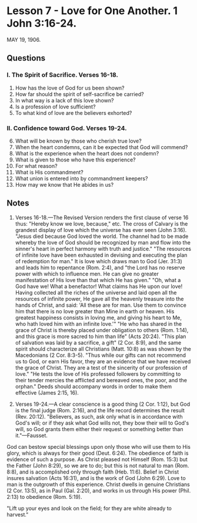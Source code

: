 # Lesson 7 - Love for One Another. 1 John 3:16-24.

MAY 19, 1906.

## Questions

### I. The Spirit of Sacrifice. Verses 16-18.

1. How has the love of God for us been shown?
2. How far should the spirit of self-sacrifice be carried?
3. In what way is a lack of this love shown?
4. Is a profession of love sufficient?
5. To what kind of love are the believers exhorted?

### II. Confidence toward God. Verses 19-24.

6. What will be known by those who cherish true love?
7. When the heart condemns, can it be expected that God will commend?
8. What is the experience when the heart does not condemn?
9. What is given to those who have this experience?
10. For what reason?
11. What is His commandment?
12. What union is entered into by commandment keepers?
13. How may we know that He abides in us?

## Notes

1. Verses 16-18.—The Revised Version renders the first clause of verse 16 thus: "Hereby know we love, because," etc. The cross of Calvary is the grandest display of love which the universe has ever seen (John 3:16). "Jesus died because God loved the world. The channel had to be made whereby the love of God should be recognized by man and flow into the sinner's heart in perfect harmony with truth and justice." "The resources of infinite love have been exhausted in devising and executing the plan of redemption for man." It is love which draws man to God (Jer. 31:3) and leads him to repentance (Rom. 2:4), and "the Lord has no reserve power with which to influence men. He can give no greater manifestation of His love than that which He has given." "Oh, what a God have we! What a benefactor! What claims has He upon our love! Having collected all the riches of the universe and laid open all the resources of infinite power, He gave all the heavenly treasure into the hands of Christ, and said: 'All these are for man. Use them to convince him that there is no love greater than Mine in earth or heaven. His greatest happiness consists in loving me, and giving his heart to Me, who hath loved him with an infinite love.'" "He who has shared in the grace of Christ is thereby placed under obligation to others (Rom. 1:14), and this grace is more sacred to him than life" (Acts 20:24). "This plan of salvation was laid by a sacrifice, a gift" (2 Cor. 8:9), and the same spirit should characterize all Christians (Matt. 10:8) as was shown by the Macedonians (2 Cor. 8:3-5). "Thus while our gifts can not recommend us to God, or earn His favor, they are an evidence that we have received the grace of Christ. They are a test of the sincerity of our profession of love." "He tests the love of His professed followers by committing to their tender mercies the afflicted and bereaved ones, the poor, and the orphan." Deeds should accompany words in order to make them effective (James 2:15, 16).

2. Verses 19-24.—A clear conscience is a good thing (2 Cor. 1:12), but God is the final judge (Rom. 2:16), and the life record determines the result (Rev. 20:12). "Believers, as such, ask only what is in accordance with God's will; or if they ask what God wills not, they bow their will to God's will, so God grants them either their request or something better than it."—Fausset.

God can bestow special blessings upon only those who will use them to His glory, which is always for their good (Deut. 6:24). The obedience of faith is evidence of such a purpose. As Christ pleased not Himself (Rom. 15:3) but the Father (John 8:29), so we are to do; but this is not natural to man (Rom. 8:8), and is accomplished only through faith (Heb. 11:6). Belief in Christ insures salvation (Acts 16:31), and is the work of God (John 6:29). Love to man is the outgrowth of this experience. Christ dwells in genuine Christians (2 Cor. 13:5), as in Paul (Gal. 2:20), and works in us through His power (Phil. 2:13) to obedience (Rom. 5:19).

"Lift up your eyes and look on the field; for they are white already to harvest."